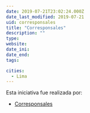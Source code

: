```yaml
---
date: 2019-07-21T23:02:24.000Z
date_last_modified: 2019-07-21
uid: corresponsales
title: "Corresponsales"
description: ""
type: 
website: 
date_ini: 
date_end: 
tags:

cities: 
  - Lima
---
```


Esta iniciativa fue realizada por:

- [Corresponsales](/i/corresponsales.html)

